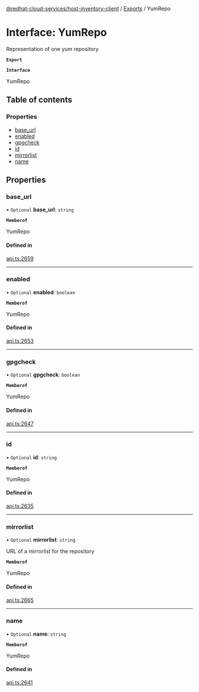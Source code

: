 [@redhat-cloud-services/host-inventory-client](../README.md) / [Exports](../modules.md) / YumRepo

# Interface: YumRepo

Representation of one yum repository

**`Export`**

**`Interface`**

YumRepo

## Table of contents

### Properties

- [base\_url](YumRepo.md#base_url)
- [enabled](YumRepo.md#enabled)
- [gpgcheck](YumRepo.md#gpgcheck)
- [id](YumRepo.md#id)
- [mirrorlist](YumRepo.md#mirrorlist)
- [name](YumRepo.md#name)

## Properties

### base\_url

• `Optional` **base\_url**: `string`

**`Memberof`**

YumRepo

#### Defined in

[api.ts:2659](https://github.com/RedHatInsights/javascript-clients/blob/master/packages/host-inventory/api.ts#L2659)

___

### enabled

• `Optional` **enabled**: `boolean`

**`Memberof`**

YumRepo

#### Defined in

[api.ts:2653](https://github.com/RedHatInsights/javascript-clients/blob/master/packages/host-inventory/api.ts#L2653)

___

### gpgcheck

• `Optional` **gpgcheck**: `boolean`

**`Memberof`**

YumRepo

#### Defined in

[api.ts:2647](https://github.com/RedHatInsights/javascript-clients/blob/master/packages/host-inventory/api.ts#L2647)

___

### id

• `Optional` **id**: `string`

**`Memberof`**

YumRepo

#### Defined in

[api.ts:2635](https://github.com/RedHatInsights/javascript-clients/blob/master/packages/host-inventory/api.ts#L2635)

___

### mirrorlist

• `Optional` **mirrorlist**: `string`

URL of a mirrorlist for the repository

**`Memberof`**

YumRepo

#### Defined in

[api.ts:2665](https://github.com/RedHatInsights/javascript-clients/blob/master/packages/host-inventory/api.ts#L2665)

___

### name

• `Optional` **name**: `string`

**`Memberof`**

YumRepo

#### Defined in

[api.ts:2641](https://github.com/RedHatInsights/javascript-clients/blob/master/packages/host-inventory/api.ts#L2641)
